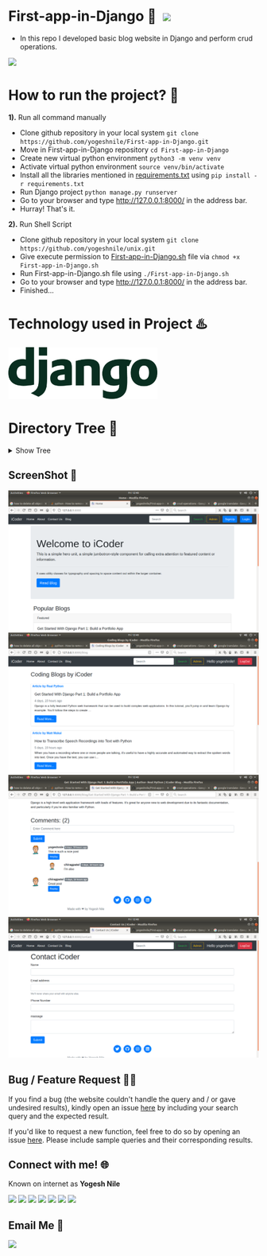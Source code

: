 # First-app-in-Django :notebook: &nbsp;[![](https://camo.githubusercontent.com/17fa56d1fbad7bb4082c9711a77b984b85e79446/68747470733a2f2f696d672e736869656c64732e696f2f62616467652f507974686f6e2d332e362d627269676874677265656e2e737667)](https://python.org)

 - In this repo I developed basic blog website in Django and perform crud operations.

[![](https://camo.githubusercontent.com/2fb0723ef80f8d87a51218680e209c66f213edf8/68747470733a2f2f666f7274686562616467652e636f6d2f696d616765732f6261646765732f6d6164652d776974682d707974686f6e2e737667)](https://python.org)

# How to run the project? :thinking:
**1).** Run all command manually
  - Clone github repository in your local system  `git clone https://github.com/yogeshnile/First-app-in-Django.git`
  - Move in First-app-in-Django repository  `cd First-app-in-Django`
  - Create new virtual python environment  `python3 -m venv venv`
  - Activate virtual python environment  `source venv/bin/activate`
  - Install all the libraries mentioned in [requirements.txt](https://github.com/yogeshnile/First-app-in-Django/blob/master/requirements.txt)  using  `pip install -r requirements.txt`
  - Run Django project  `python manage.py runserver`
  - Go to your browser and type http://127.0.0.1:8000/ in the address bar.
  - Hurray! That's it. <br>


**2).** Run Shell Script
  - Clone github repository in your local system  `git clone https://github.com/yogeshnile/unix.git`
  - Give execute permission to [First-app-in-Django.sh](https://github.com/yogeshnile/unix/blob/master/First-app-in-Django.sh) file via  `chmod +x First-app-in-Django.sh`
  - Run First-app-in-Django.sh file using `./First-app-in-Django.sh`
  - Go to your browser and type http://127.0.0.1:8000/ in the address bar.
  - Finished...

# Technology used in Project :hotsprings:
<img target="_blank" src="https://github.com/yogeshnile/technology/blob/master/django.png" width="300">

# Directory Tree :cactus:
<details><summary>Show Tree</summary>
 
```bash
 .
├── blog
│   ├── admin.py
│   ├── apps.py
│   ├── __init__.py
│   ├── migrations
│   │   ├── 0001_initial.py
│   │   ├── 0002_post_slug.py
│   │   ├── 0003_auto_20200919_1144.py
│   │   ├── __init__.py
│   │   └── __pycache__
│   │       ├── 0001_initial.cpython-36.pyc
│   │       ├── 0002_post_slug.cpython-36.pyc
│   │       ├── 0003_auto_20200919_1144.cpython-36.pyc
│   │       └── __init__.cpython-36.pyc
│   ├── models.py
│   ├── __pycache__
│   │   ├── admin.cpython-36.pyc
│   │   ├── apps.cpython-36.pyc
│   │   ├── __init__.cpython-36.pyc
│   │   ├── models.cpython-36.pyc
│   │   ├── urls.cpython-36.pyc
│   │   └── views.cpython-36.pyc
│   ├── templatetags
│   │   ├── extras.py
│   │   ├── __init__.py
│   │   └── __pycache__
│   │       ├── extras.cpython-36.pyc
│   │       └── __init__.cpython-36.pyc
│   ├── tests.py
│   ├── urls.py
│   └── views.py
├── db.sqlite3
├── First-app-in-Django.sh
├── home
│   ├── admin.py
│   ├── apps.py
│   ├── __init__.py
│   ├── migrations
│   │   ├── 0001_initial.py
│   │   ├── 0002_contact_timestamp.py
│   │   ├── __init__.py
│   │   └── __pycache__
│   │       ├── 0001_initial.cpython-36.pyc
│   │       ├── 0002_contact_timestamp.cpython-36.pyc
│   │       └── __init__.cpython-36.pyc
│   ├── models.py
│   ├── __pycache__
│   │   ├── admin.cpython-36.pyc
│   │   ├── apps.cpython-36.pyc
│   │   ├── __init__.cpython-36.pyc
│   │   ├── models.cpython-36.pyc
│   │   ├── urls.cpython-36.pyc
│   │   └── views.cpython-36.pyc
│   ├── tests.py
│   ├── urls.py
│   └── views.py
├── iCoder
│   ├── asgi.py
│   ├── __init__.py
│   ├── __pycache__
│   │   ├── __init__.cpython-36.pyc
│   │   ├── settings.cpython-36.pyc
│   │   ├── urls.cpython-36.pyc
│   │   └── wsgi.cpython-36.pyc
│   ├── settings.py
│   ├── urls.py
│   └── wsgi.py
├── Images
│   ├── 1.png
│   ├── 2.png
│   ├── 3.png
│   └── 4.png
├── LICENSE
├── manage.py
├── README.md
├── requirements.txt
├── static
│   └── favicon.png
└── templates
    ├── 404.html
    ├── base.html
    ├── blog
    │   ├── bloghome.html
    │   └── blogpost.html
    └── home
        ├── about.html
        ├── contact.html
        ├── home.html
        └── search.html

17 directories, 72 files

```

</details>

## ScreenShot :camera_flash:
![](https://github.com/yogeshnile/First-app-in-Django/blob/master/Images/1.png)    ![](https://github.com/yogeshnile/First-app-in-Django/blob/master/Images/2.png)
![](https://github.com/yogeshnile/First-app-in-Django/blob/master/Images/3.png)    ![](https://github.com/yogeshnile/First-app-in-Django/blob/master/Images/4.png)

## Bug / Feature Request :man_technologist:
If you find a bug (the website couldn't handle the query and / or gave undesired results), kindly open an issue [here](https://github.com/yogeshnile/First-app-in-Django/issues/new) by including your search query and the expected result.

If you'd like to request a new function, feel free to do so by opening an issue [here](https://github.com/yogeshnile/First-app-in-Django/issues/new). Please include sample queries and their corresponding results.


## Connect with me! 🌐
Known on internet as **Yogesh Nile**

[![][I_LinkedIn]][LinkedIn]  [![][I_Github]][Github] [![][I_Twitter]][Twitter] [![][I_Telegram]][Telegram] [![][I_Instagram]][Instagram]  [![][I_Instagram Personal]][Instagram Personal]   [![][I_discord]][discord]

## Email Me :e-mail:

[![][I_Email]][E-mail]


[LinkedIn]: https://bit.ly/2Ky3ho6
[Github]: https://bit.ly/2yoggit
[Twitter]: https://bit.ly/3dbLJLC
[Telegram]: https://t.me/yogeshnile
[Instagram]: https://bit.ly/3b9Qeo4
[Instagram Personal]: https://bit.ly/32SXHV0
[E-mail]: mailto:yogeshnile.work4u@gmail.com
[discord]: https://discord.gg/R2ug3gR

[I_discord]: https://img.icons8.com/bubbles/100/000000/discord-logo.png
[I_LinkedIn]: https://img.icons8.com/bubbles/100/000000/linkedin.png
[I_Github]: https://img.icons8.com/bubbles/100/000000/github.png
[I_Twitter]: https://img.icons8.com/bubbles/100/000000/twitter.png
[I_Telegram]: https://img.icons8.com/bubbles/100/000000/telegram-app.png
[I_Instagram]: https://img.icons8.com/bubbles/100/000000/instagram-new.png
[I_Instagram Personal]: https://img.icons8.com/bubbles/100/000000/instagram.png
[I_Email]: https://img.icons8.com/bubbles/100/000000/secured-letter.png
